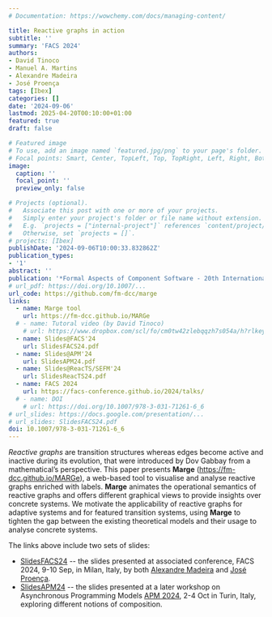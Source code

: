 ```yaml
---
# Documentation: https://wowchemy.com/docs/managing-content/

title: Reactive graphs in action
subtitle: ''
summary: 'FACS 2024'
authors:
- David Tinoco
- Manuel A. Martins
- Alexandre Madeira
- José Proença
tags: [Ibex]
categories: []
date: '2024-09-06'
lastmod: 2025-04-20T00:10:00+01:00
featured: true
draft: false

# Featured image
# To use, add an image named `featured.jpg/png` to your page's folder.
# Focal points: Smart, Center, TopLeft, Top, TopRight, Left, Right, BottomLeft, Bottom, BottomRight.
image:
  caption: ''
  focal_point: ''
  preview_only: false

# Projects (optional).
#   Associate this post with one or more of your projects.
#   Simply enter your project's folder or file name without extension.
#   E.g. `projects = ["internal-project"]` references `content/project/deep-learning/index.md`.
#   Otherwise, set `projects = []`.
# projects: [Ibex]
publishDate: '2024-09-06T10:00:33.832862Z'
publication_types:
- '1'
abstract: ''
publication: '*Formal Aspects of Component Software - 20th International Conference, FACS 2024, Milan, Italy, September 9-10, 2024, Revised Selected Papers*'
# url_pdf: https://doi.org/10.1007/...
url_code: https://github.com/fm-dcc/marge
links:
  - name: Marge tool
    url: https://fm-dcc.github.io/MARGe
  # - name: Tutoral video (by David Tinoco)
    # url: https://www.dropbox.com/scl/fo/cm0tw42zlebqqzh7s054a/h?rlkey=urd0z5ern6akgkc3l8dqq8l7c&e=1&st=iu6c3xs5&dl=0
  - name: Slides@FACS'24
    url: SlidesFACS24.pdf
  - name: Slides@APM'24
    url: SlidesAPM24.pdf
  - name: Slides@ReacTS/SEFM'24
    url: SlidesReacTS24.pdf
  - name: FACS 2024
    url: https://facs-conference.github.io/2024/talks/
  # - name: DOI
    # url: https://doi.org/10.1007/978-3-031-71261-6_6
# url_slides: https://docs.google.com/presentation/...
# url_slides: SlidesFACS24.pdf
doi: 10.1007/978-3-031-71261-6_6
---
```


_Reactive graphs_ are transition structures whereas edges become active and inactive during its evolution, that were introduced by Dov Gabbay from a mathematical’s perspective. This paper presents __Marge__ (https://fm-dcc.github.io/MARGe), a web-based tool to visualise and analyse reactive graphs enriched with labels. __Marge__ animates the operational semantics of reactive graphs and offers different graphical views to provide insights over concrete systems. We motivate the applicability of reactive graphs for adaptive systems and for featured transition systems, using __Marge__ to tighten the gap between the existing theoretical models and their usage to analyse concrete systems.

The links above include two sets of slides:
 - [SlidesFACS24](SlidesFACS24.pdf) -- the slides presented at associated conference, FACS 2024, 9-10 Sep, in Milan, Italy, by both [Alexandre Madeira](https://sweet.ua.pt/madeira/index.html) and [José Proença](https://jose.proenca.org/).
 - [SlidesAPM24](SlidesAPM24.pdf) -- the slides presented at a later workshop on Asynchronous Programming Models [APM 2024](https://edkamb.github.io/APM_24/), 2-4 Oct in Turin, Italy, exploring different notions of composition.